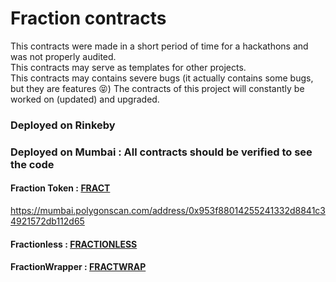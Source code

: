 # Fraction contracts

This contracts were made in a short period of time for a hackathons and was not properly audited.  
This contracts may serve as templates for other projects.   
This contracts may contains severe bugs (it actually contains some bugs, but they are features 😝)
The contracts of this project will constantly be worked on (updated) and upgraded.

### Deployed on Rinkeby

### Deployed on Mumbai : All contracts should be verified to see the code

#### Fraction Token : [FRACT](https://mumbai.polygonscan.com/address/0x953f88014255241332d8841c34921572db112d65)

https://mumbai.polygonscan.com/address/0x953f88014255241332d8841c34921572db112d65

#### Fractionless : [FRACTIONLESS](https://mumbai.polygonscan.com/address/0x953f88014255241332d8841c34921572db112d65)

#### FractionWrapper : [FRACTWRAP](https://mumbai.polygonscan.com/address/0x953f88014255241332d8841c34921572db112d65)
